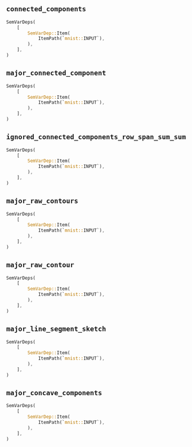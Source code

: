 ## `connected_components`

```rust
SemVarDeps(
    [
        SemVarDep::Item(
            ItemPath(`mnist::INPUT`),
        ),
    ],
)
```

## `major_connected_component`

```rust
SemVarDeps(
    [
        SemVarDep::Item(
            ItemPath(`mnist::INPUT`),
        ),
    ],
)
```

## `ignored_connected_components_row_span_sum_sum`

```rust
SemVarDeps(
    [
        SemVarDep::Item(
            ItemPath(`mnist::INPUT`),
        ),
    ],
)
```

## `major_raw_contours`

```rust
SemVarDeps(
    [
        SemVarDep::Item(
            ItemPath(`mnist::INPUT`),
        ),
    ],
)
```

## `major_raw_contour`

```rust
SemVarDeps(
    [
        SemVarDep::Item(
            ItemPath(`mnist::INPUT`),
        ),
    ],
)
```

## `major_line_segment_sketch`

```rust
SemVarDeps(
    [
        SemVarDep::Item(
            ItemPath(`mnist::INPUT`),
        ),
    ],
)
```

## `major_concave_components`

```rust
SemVarDeps(
    [
        SemVarDep::Item(
            ItemPath(`mnist::INPUT`),
        ),
    ],
)
```
